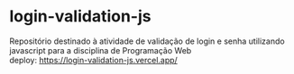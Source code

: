 # login-validation-js
Repositório destinado à atividade de validação de login e senha utilizando javascript para a disciplina de Programação Web
<br>
deploy: https://login-validation-js.vercel.app/
